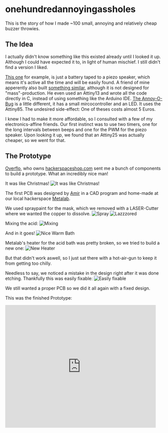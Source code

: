 # onehundredannoyingassholes 

This is the story of how I made ~100 small, annoying and relatively cheap buzzer throwies. 

## The Idea

I actually didn't know something like this existed already until I looked it up. Although I could have expected it to, in light of human mischief.
I still didn't find a version I liked.

[This one](http://www.instructables.com/id/Buzzer-Throwie/) for example, is just a battery taped to a piezo speaker, which means it's active all the time and will be easily found.
A friend of mine apperently also built [something similar](https://chaosfield.at/projects/annoyotron.html), although it is not designed for "mass"-production. He even used an Attiny13 and wrote all the code directly in C, instead of using something like the Arduino IDE.
[The Annoy-O-Bug](https://www.hackster.io/AlexWulff/the-annoy-o-bug-a-chirping-light-up-throwie-37e58a) is a little different, it has a small mircocontroller and an LED. It uses the Attiny85. The undesired side-effect: One of theses costs almost 5 Euros.

I knew I had to make it more affordable, so I consulted with a few of my electronics-affine friends.
Our first instinct was to use two timers, one for the long intervals between beeps and one for the PWM for the piezo speaker.
Upon looking it up, we found that an Attiny25 was actually cheaper, so we went for that.

## The Prototype

[Overflo](https://github.com/overflo23), who owns [hackerspaceshop.com](https://hackerspaceshop.com) sent me a bunch of components to build a prototype. What an incredibly nice man!

It was like Christmas!
![It was like Christmas!](https://raw.githubusercontent.com/MeksPwnschlager/onehundredannoyingassholes/master/img/overflos_care_package.jpg)

The first PCB was designed by [Amir](https://github.com/kallaballa) in a CAD program and home-made at our local hackerspace [Metalab](http://metalab.at).

We used spraypaint for the mask, which we removed with a LASER-Cutter where we wanted the copper to dissolve.
![Spray](https://raw.githubusercontent.com/MeksPwnschlager/onehundredannoyingassholes/master/img/etching_spray.jpg)
![Lazzzored](https://raw.githubusercontent.com/MeksPwnschlager/onehundredannoyingassholes/master/img/etching_lazzzored.jpg)

Mixing the acid:
![Mixing](https://raw.githubusercontent.com/MeksPwnschlager/onehundredannoyingassholes/master/img/etching_mixing_acid.jpg)

And in it goes!
![Nice Warm Bath](https://raw.githubusercontent.com/MeksPwnschlager/onehundredannoyingassholes/master/img/etching_acid_bath.jpg)

Metalab's heater for the acid bath was pretty broken, so we tried to build a new one:
![New Heater](https://raw.githubusercontent.com/MeksPwnschlager/onehundredannoyingassholes/master/img/etching_new_heater.jpg)

But that didn't work aswell, so I just sat there with a hot-air-gun to keep it from getting too chilly.

Needless to say, we noticed a mistake in the design right after it was done etching.
Thankfully this was easily fixable:
![Easily fixable](https://raw.githubusercontent.com/MeksPwnschlager/onehundredannoyingassholes/master/img/etching_fixed_prototype.jpg)

We still wanted a proper PCB so we did it all again with a fixed design.

This was the finished Prototype:
<iframe  title="YouTube video player" width="480" height="390" src="https://www.youtube.com/watch?v=84bH-g-eUzU?autoplay=1" frameborder="0" allowfullscreen></iframe>

